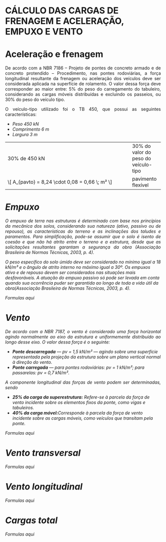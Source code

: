 
<h1>CÁLCULO DAS CARGAS DE FRENAGEM E ACELERAÇÃO, EMPUXO E VENTO </h1> 

<h1>Aceleração e frenagem </h1> 

<p align = "justify">
De acordo com a NBR 7186 – Projeto de pontes de concreto armado e de concreto protendido – Procedimento, nas pontes rodoviárias, a força longitudinal resultante da frenagem ou aceleração dos veículos deve ser considerada aplicada na superfície de rolamento. O valor dessa força deve corresponder ao maior entre: 5% do peso do carregamento do tabuleiro, considerando as cargas móveis distribuídas e excluindo os passeios, ou 30% do peso do veículo tipo.
</p>

<p align = "justify">
O veículo-tipo utilizado foi o TB 450, que possui as seguintes características:
</p>
<ul>
  <li><i> Peso 450 kN
  <li><i> Comprimento 6 m 
  <li><i> Largura 3 m 
</ul>

<p align = "justify">

</p>

<table style = "width:100%">
    <tr>
        <td style="width: 80%;"> 30% de 450 kN</td>
        <td style="width: 20%;">30% do valor do peso do veículo-tipo</td>        
    </tr>
    <tr>
        <td style="width: 80%;">\[ A_{pavto} = 8,24 \cdot 0,08 = 0,66 \; m² \]</td>
        <td style="width: 20%;">pavimento flexível</td>
    </tr>
</table>

<h1>Empuxo</h1> 

<p align = "justify">
O empuxo de terra nas estruturas é determinado com base nos princípios da mecânica dos solos, considerando sua natureza (ativo, passivo ou de repouso), as características do terreno e as inclinações dos taludes e paramentos. Para simplificação, pode-se assumir que o solo é isento de coesão e que não há atrito entre o terreno e a estrutura, desde que as solicitações resultantes garantam a segurança da obra (Associação Brasileira de Normas Técnicas, 2003, p. 4).

O peso específico do solo úmido deve ser considerado no mínimo igual a 18 kN/m³ e o ângulo de atrito interno no máximo igual a 30º. Os empuxos ativo e de repouso devem ser considerados nas situações mais desfavoráveis. A atuação do empuxo passivo só pode ser levada em conta quando sua ocorrência puder ser garantida ao longo de toda a vida útil da obra(Associação Brasileira de Normas Técnicas, 2003, p. 4).

Formulas aqui 


<h1>Vento</h1>

<p align="justify">
    De acordo com a NBR 7187, o vento é considerado uma força horizontal agindo normalmente ao eixo da estrutura e uniformemente distribuído ao longo desse eixo. O valor dessa força é o seguinte:
</p>

<ul>
    <li><strong>Ponte descarregada</strong> — <em>pv</em> = 1,5 kN/m² — agindo sobre uma superfície representada pela projeção da estrutura sobre um plano vertical normal à direção do vento.</li>
    <li><strong>Ponte carregada</strong> — para pontes rodoviárias: <em>pv</em> = 1 kN/m²; para passarelas: <em>pv</em> = 0,7 kN/m².</li>
</ul>
<p align="justify">
A componente longitudinal das forças de vento podem ser determinadas, sendo 
<ul>
  <li><strong>25% da carga da superestrutura:</strong> Refere-se à parcela da força de vento incidente sobre os elementos fixos da ponte, como vigas e tabuleiros.
  <li><strong>40% da carga móvel:</strong>Corresponde à parcela da força de vento incidente sobre as cargas móveis, como veículos que transitam pela ponte.
</ul>

Formulas aqui




<h1>Vento transversal</h1>

<p align="justify">
Formulas aqui
</p>

<h1>Vento longitudinal</h1>

<p align="justify">
Formulas aqui 
</p>

<h1>Cargas total</h1>

<p align="justify">
Formulas aqui
</p>